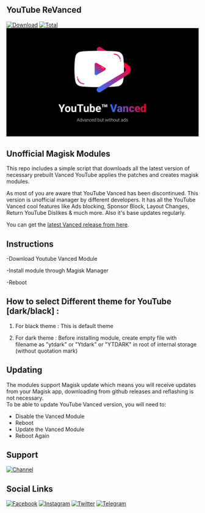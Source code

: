 ## YouTube ReVanced
[![Download](https://img.shields.io/github/v/release/Arafatulislamantor/YTVancedMagisk?color=orange&logoColor=orange&label=Download&logo=DocuSign)](https://github.com/Arafatulislamantor/YTVancedMagisk/releases/latest) [![Total](https://shields.io/github/downloads/Arafatulislamantor/YTVancedMagisk/total?logo=Bookmeter&label=Counts&logoColor=yellow&color=yellow)](https://github.com/Arafatulislamantor/YTVancedMagisk/releases/tag/v17.28.34)
![](https://github.com/Arafatulislamantor/YTVancedMagisk/blob/c863dc579c2fc7193f65e0ddfa918bcc5e9775d7/Youtube-Vanced.jpg)
## Unofficial Magisk Modules  
This repo includes a simple script that downloads all the latest version of necessary prebuilt Vanced YouTube applies the patches and creates magisk modules.

As most of you are aware that YouTube Vanced has been discontinued. This version is unofficial manager by different developers. It has all the YouTube Vanced cool features like Ads blocking, Sponsor Block, Layout Changes, Return YouTube Dislikes & much more. Also it's base updates regularly.

You can get the [latest Vanced release from here](https://github.com/Arafatulislamantor/YTVancedMagisk/releases/latest).

## Instructions
-Download Youtube Vanced Module

-Install module through Magisk Manager

-Reboot

## How to select Different theme for YouTube [dark/black] :

1. For black theme :
This is default theme

2. For dark theme :
Before installing module, create empty file with filename as "ytdark" or "Ytdark" or "YTDARK" in root of internal storage (without quotation mark)

## Updating
The modules support Magisk update which means you will receive updates from your Magisk app, downloading from github releases and reflashing is not necessary.  
To be able to update YouTube Vanced version, you will need to:

 * Disable the Vanced Module
 * Reboot
 * Update the Vanced Module
 * Reboot Again

## Support
[![Channel](https://img.shields.io/badge/Subscribe%20-Telegram%20Channel%20%20-blue.svg?logo=telegram)](https://t.me/AndroidRepoOfficial)

## Social Links
[![Facebook](https://img.shields.io/badge/Follow-Facebook-blue.svg?logo=facebook)](https://www.facebook.com/Arfatulislamantor)
[![Instagram](https://img.shields.io/badge/Follow-Instagram-red.svg?logo=instagram)](https://www.instagram.com/Arafatulislamantor)
[![Twitter](https://img.shields.io/badge/Follow-Twitter-blue.svg?logo=twitter)](https://www.twitter.com/CryptoArafat) [![Telegram](https://img.shields.io/badge/-Telegram-blue.svg?logo=telegram)](https://t.me/Arafatulislamantor)

